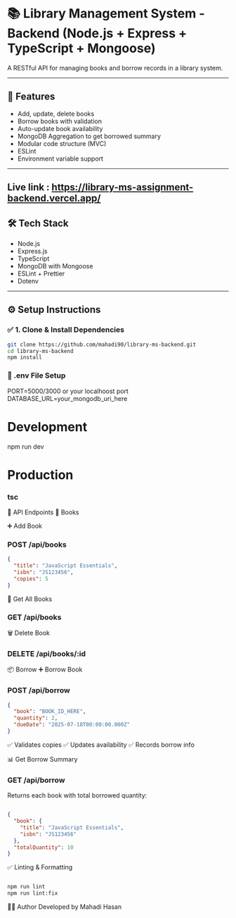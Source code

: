 # 📚 Library Management System - Backend (Node.js + Express + TypeScript + Mongoose)

A RESTful API for managing books and borrow records in a library system.

---

## 🚀 Features

- Add, update, delete books
- Borrow books with validation
- Auto-update book availability
- MongoDB Aggregation to get borrowed summary
- Modular code structure (MVC)
- ESLint
- Environment variable support

---

## Live link : https://library-ms-assignment-backend.vercel.app/

## 🛠️ Tech Stack

- Node.js
- Express.js
- TypeScript
- MongoDB with Mongoose
- ESLint + Prettier
- Dotenv


---

## ⚙️ Setup Instructions

### ✅ 1. Clone & Install Dependencies

```bash
git clone https://github.com/mahadi90/library-ms-backend.git
cd library-ms-backend
npm install
```
### 📄 .env File Setup
PORT=5000/3000 or your localhoost port
DATABASE_URL=your_mongodb_uri_here

# Development
npm run dev

# Production
### tsc


🧪 API Endpoints
📘 Books

➕ Add Book
### POST /api/books

```json
{
  "title": "JavaScript Essentials",
  "isbn": "JS123456",
  "copies": 5
}
```

🧾 Get All Books
### GET /api/books

🗑 Delete Book
### DELETE /api/books/:id

📦 Borrow
➕ Borrow Book
### POST /api/borrow

```json
{
  "book": "BOOK_ID_HERE",
  "quantity": 2,
  "dueDate": "2025-07-18T00:00:00.000Z"
}
```
✅ Validates copies
✅ Updates availability
✅ Records borrow info

📊 Get Borrow Summary
### GET /api/borrow

Returns each book with total borrowed quantity:

```json

{
  "book": {
    "title": "JavaScript Essentials",
    "isbn": "JS123456"
  },
  "totalQuantity": 10
}
```
✅ Linting & Formatting

```bash

npm run lint
npm run lint:fix
```

🧑‍💻 Author
Developed by Mahadi Hasan